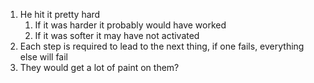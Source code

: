 1. He hit it pretty hard
	1. If it was harder it probably would have worked
	2. If it was softer it may have not activated
2. Each step is required to lead to the next thing, if one fails, everything else will fail
3. They would get a lot of paint on them?
